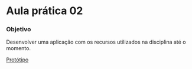 # Aula prática 02

### Objetivo
Desenvolver uma aplicação com os recursos utilizados na disciplina até o momento.

[Protótipo](https://www.figma.com/proto/II8UDFm2uJFZaD0FOPcinP/Teste-Front-End?node-id=4-10&t=Mca4QcQKKpc2I21e-1&mode=design)